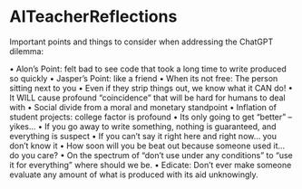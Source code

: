 # AITeacherReflections

Important points and things to consider when addressing the ChatGPT dilemma:

•	Alon’s Point: felt bad to see code that took a long time to write produced so quickly
•	Jasper’s Point: like a friend
•	When its not free: The person sitting next to you
•	Even if they strip things out, we know what it CAN do!
•	It WILL cause profound “coincidence” that will be hard for humans to deal with
•	Social divide from a moral and monetary standpoint
•	Inflation of student projects: college factor is profound
•	Its only going to get “better” – yikes…
•	If you go away to write something, nothing is guaranteed, and everything is suspect
•	If you can’t say it right here and right now… you don’t know it
•	How soon will you be beat out because someone used it… do you care?
•	On the spectrum of “don’t use under any conditions” to “use it for everything” where should we be.
•	Edicate: Don’t ever make someone evaluate any amount of what is produced with its aid unknowingly. 
